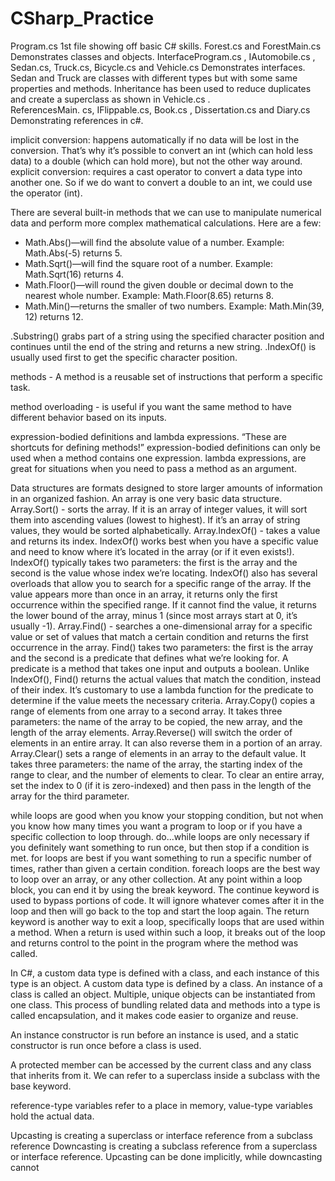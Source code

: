 # CSharp_Practice

Program.cs 
  1st file showing off basic C# skills. 
Forest.cs and ForestMain.cs 
  Demonstrates classes and objects. 
InterfaceProgram.cs , IAutomobile.cs , Sedan.cs, Truck.cs, Bicycle.cs and Vehicle.cs
  Demonstrates interfaces. Sedan and Truck are classes with different types but with some same properties and methods. Inheritance has been used to reduce duplicates and create a superclass as shown in Vehicle.cs .  
ReferencesMain. cs, IFlippable.cs, Book.cs , Dissertation.cs and Diary.cs
  Demonstrating references in c#. 

implicit conversion: happens automatically if no data will be lost in the conversion. That’s why it’s possible to convert an int (which can hold less data) to a double (which can hold more), but not the other way around.
explicit conversion: requires a cast operator to convert a data type into another one. So if we do want to convert a double to an int, we could use the operator (int).

There are several built-in methods that we can use to manipulate numerical data and perform more complex mathematical calculations. Here are a few:
- Math.Abs()—will find the absolute value of a number. Example: Math.Abs(-5) returns 5.
- Math.Sqrt()—will find the square root of a number. Example: Math.Sqrt(16) returns 4.
- Math.Floor()—will round the given double or decimal down to the nearest whole number. Example: Math.Floor(8.65) returns 8.
- Math.Min()—returns the smaller of two numbers. Example: Math.Min(39, 12) returns 12.

.Substring() grabs part of a string using the specified character position and continues until the end of the string and returns a new string. 
.IndexOf() is usually used first to get the specific character position.

methods - A method is a reusable set of instructions that perform a specific task.

method overloading -  is useful if you want the same method to have different behavior based on its inputs.

expression-bodied definitions and lambda expressions. “These are shortcuts for defining methods!” 
expression-bodied definitions can only be used when a method contains one expression. 
lambda expressions, are great for situations when you need to pass a method as an argument.

Data structures are formats designed to store larger amounts of information in an organized fashion. An array is one very basic data structure. 
Array.Sort() - sorts the array. If it is an array of integer values, it will sort them into ascending values (lowest to highest). If it’s an array of string values, they would be sorted alphabetically.
Array.IndexOf() - takes a value and returns its index. IndexOf() works best when you have a specific value and need to know where it’s located in the array (or if it even exists!). IndexOf() typically takes two parameters: the first is the array and the second is the value whose index we’re locating. IndexOf() also has several overloads that allow you to search for a specific range of the array. If the value appears more than once in an array, it returns only the first occurrence within the specified range. If it cannot find the value, it returns the lower bound of the array, minus 1 (since most arrays start at 0, it’s usually -1).
Array.Find() - searches a one-dimensional array for a specific value or set of values that match a certain condition and returns the first occurrence in the array. Find() takes two parameters: the first is the array and the second is a predicate that defines what we’re looking for. A predicate is a method that takes one input and outputs a boolean. Unlike IndexOf(), Find() returns the actual values that match the condition, instead of their index. It’s customary to use a lambda function for the predicate to determine if the value meets the necessary criteria. 
Array.Copy() copies a range of elements from one array to a second array. It takes three parameters: the name of the array to be copied, the new array, and the length of the array elements.
Array.Reverse() will switch the order of elements in an entire array. It can also reverse them in a portion of an array.
Array.Clear() sets a range of elements in an array to the default value. It takes three parameters: the name of the array, the starting index of the range to clear, and the number of elements to clear. To clear an entire array, set the index to 0 (if it is zero-indexed) and then pass in the length of the array for the third parameter.

while loops are good when you know your stopping condition, but not when you know how many times you want a program to loop or if you have a specific collection to loop through.
do...while loops are only necessary if you definitely want something to run once, but then stop if a condition is met.
for loops are best if you want something to run a specific number of times, rather than given a certain condition.
foreach loops are the best way to loop over an array, or any other collection.
At any point within a loop block, you can end it by using the break keyword.
The continue keyword is used to bypass portions of code. It will ignore whatever comes after it in the loop and then will go back to the top and start the loop again.
The return keyword is another way to exit a loop, specifically loops that are used within a method. When a return is used within such a loop, it breaks out of the loop and returns control to the point in the program where the method was called.

In C#, a custom data type is defined with a class, and each instance of this type is an object. 
A custom data type is defined by a class.
An instance of a class is called an object. Multiple, unique objects can be instantiated from one class.
This process of bundling related data and methods into a type is called encapsulation, and it makes code easier to organize and reuse.

An instance constructor is run before an instance is used, and a static constructor is run once before a class is used. 

A protected member can be accessed by the current class and any class that inherits from it. 
We can refer to a superclass inside a subclass with the base keyword. 

reference-type variables refer to a place in memory, value-type variables hold the actual data. 

Upcasting is creating a superclass or interface reference from a subclass reference
Downcasting is creating a subclass reference from a superclass or interface reference.
Upcasting can be done implicitly, while downcasting cannot
